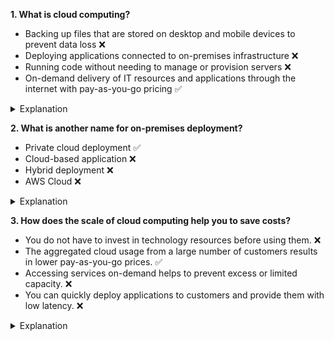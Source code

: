 **1. What is cloud computing?**

- Backing up files that are stored on desktop and 
  mobile devices to prevent data loss ❌ 
- Deploying applications connected to on-premises infrastructure ❌
- Running code without needing to manage or provision servers ❌
- On-demand delivery of IT resources and applications through the
  internet with pay-as-you-go pricing ✅

<details>
<summary>Explanation</summary>
The other response options are incorrect because:

>It is possible to back up files to the cloud, but this response option does not describe cloud computing as a whole.
Deploying applications connected to on-premises infrastructure is a sample use case for a hybrid cloud deployment. 
Remember that cloud computing also has cloud and on-premises (or private cloud) deployment models.
AWS Lambda is an AWS service that lets you run code without needing to manage or provision servers. 
This description does not describe cloud computing as a whole. 
AWS Lambda is explained in greater detail later in the further modules.
</details>

**2. What is another name for on-premises deployment?**

- Private cloud deployment ✅
- Cloud-based application ❌
- Hybrid deployment ❌
- AWS Cloud ❌

<details>
<summary>Explanation</summary>
The other response options are incorrect because:

>Cloud-based applications are fully deployed in the cloud and do not have any parts that run on premises.
A hybrid deployment connects infrastructure and applications between cloud-based resources and existing resources that are not in the cloud, such as on-premises resources. However, a hybrid deployment is not equivalent to an on-premises deployment because it involves resources that are located in the cloud.
The AWS Cloud offers three cloud deployment models: cloud, hybrid, and on-premises. This response option is incorrect because the AWS Cloud is not equivalent to only an on-premises deployment.
</details>

**3. How does the scale of cloud computing help you to save costs?**

- You do not have to invest in technology resources before using them. ❌
- The aggregated cloud usage from a large number of customers results in lower pay-as-you-go prices. ✅
- Accessing services on-demand helps to prevent excess or limited capacity. ❌
- You can quickly deploy applications to customers and provide them with low latency. ❌

<details>
<summary>Explanation</summary>

This answer describes how customers can benefit from massive economies of scale in cloud computing.
The other response options are incorrect because:

>Not having to invest in technology resources before using them relates to Trade upfront expense for variable expense.
Accessing services on-demand to prevent excess or limited capacity relates to Stop guessing capacity.
Quickly deploying applications to customers and providing them with low latency relates to Go global in minutes.

</details>